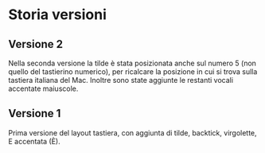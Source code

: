 # Storia versioni

## Versione 2

Nella seconda versione la tilde è stata posizionata anche sul numero 5 (non quello del tastierino numerico), per ricalcare la posizione in cui si trova sulla tastiera italiana del Mac. Inoltre sono state aggiunte le restanti vocali accentate maiuscole.

## Versione 1

Prima versione del layout tastiera, con aggiunta di tilde, backtick, virgolette, E accentata (È).
